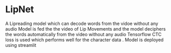 # LipNet
A Lipreading model which can decode words from the vidoe without any  audio
Model is fed the the video of Lip Movements and the model deciphers the words automatically from the video without any audio
Tensorflow CTC loss is used which performs well for the character data .
Model is deployed using streamlit
